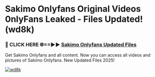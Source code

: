 # Sakimo Onlyfans Original Videos 0nlyFans Leaked - Files Updated! (wd8k)

<h3>🔴 CLICK HERE 🌐==►► <a href="https://tinyurl.com/4seja8ks" rel="nofollow">Sakimo Onlyfans Updated Files</a></h3>

Get Sakimo Onlyfans and all content. Now you can access all videos and pictures of Sakimo Onlyfans. New Updated Files 2025!

[![wd8k](https://i.imgur.com/EWjZXRe.gif)](https://tinyurl.com/4seja8ks)

